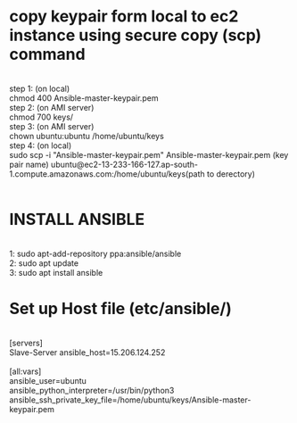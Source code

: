 <h1>copy keypair form local to ec2 instance using secure copy (scp) command </h1><br>
step 1: (on local)<br>
chmod 400 Ansible-master-keypair.pem<br>
step 2: (on AMI server)<br>
chmod 700 keys/<br>
step 3: (on AMI server)<br>
chown ubuntu:ubuntu /home/ubuntu/keys<br>
step 4: (on local)<br>
sudo scp -i "Ansible-master-keypair.pem" Ansible-master-keypair.pem (key pair name) ubuntu@ec2-13-233-166-127.ap-south-1.compute.amazonaws.com:/home/ubuntu/keys(path to derectory)<br><br>

<h1>INSTALL ANSIBLE</h1> <br>
1: sudo apt-add-repository ppa:ansible/ansible <br>
2: sudo apt update<br>
3: sudo apt install ansible<br>

<h1>Set up Host file (etc/ansible/)</h1><br>
[servers] <br>
Slave-Server ansible_host=15.206.124.252 <br>
<br>
[all:vars] <br>
ansible_user=ubuntu <br>
ansible_python_interpreter=/usr/bin/python3 <br>
ansible_ssh_private_key_file=/home/ubuntu/keys/Ansible-master-keypair.pem <br>

